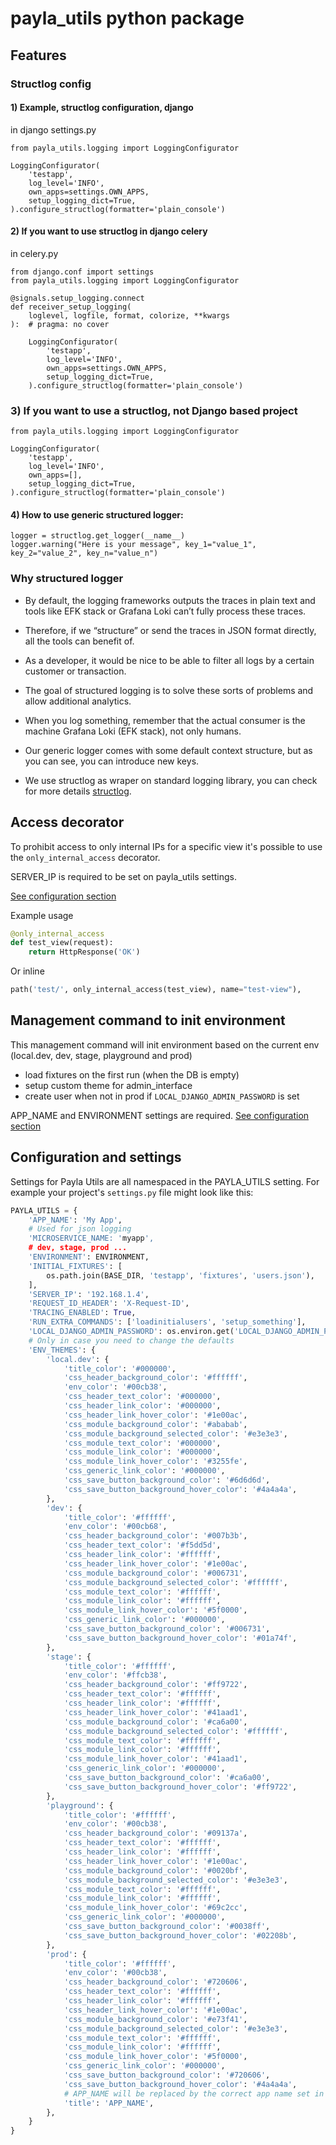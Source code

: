 # payla_utils python package

## Features

### Structlog config

#### 1) Example, structlog configuration, django
in django settings.py

    from payla_utils.logging import LoggingConfigurator

    LoggingConfigurator(
        'testapp',
        log_level='INFO',
        own_apps=settings.OWN_APPS,
        setup_logging_dict=True,
    ).configure_structlog(formatter='plain_console')


#### 2) If you want to use structlog in django celery

in celery.py

    from django.conf import settings
    from payla_utils.logging import LoggingConfigurator

    @signals.setup_logging.connect
    def receiver_setup_logging(
        loglevel, logfile, format, colorize, **kwargs
    ):  # pragma: no cover

        LoggingConfigurator(
            'testapp',
            log_level='INFO',
            own_apps=settings.OWN_APPS,
            setup_logging_dict=True,
        ).configure_structlog(formatter='plain_console')

### 3) If you want to use a structlog, not Django based project

    from payla_utils.logging import LoggingConfigurator

    LoggingConfigurator(
        'testapp',
        log_level='INFO',
        own_apps=[],
        setup_logging_dict=True,
    ).configure_structlog(formatter='plain_console')


#### 4) How to use generic structured logger:

    logger = structlog.get_logger(__name__)
    logger.warning("Here is your message", key_1="value_1", key_2="value_2", key_n="value_n")

### Why structured logger

- By default, the logging frameworks outputs the traces in plain text and tools like EFK stack or Grafana Loki can’t fully process these traces.
- Therefore, if we “structure” or send the traces in JSON format directly, all the tools can benefit of.
- As a developer, it would be nice to be able to filter all logs by a certain customer or transaction.
- The goal of structured logging is to solve these sorts of problems and allow additional analytics.


- When you log something, remember that the actual consumer is the machine Grafana Loki (EFK stack), not only humans.
- Our generic logger comes with some default context structure, but as you can see, you can introduce new keys.
- We use structlog as wraper on standard logging library, you can check for more details [structlog](https://www.structlog.org/en/stable/).


## Access decorator

To prohibit access to only internal IPs for a specific view it's possible to use the `only_internal_access` decorator.

SERVER_IP is required to be set on payla_utils settings.

[See configuration section](#Configuration-and-settings)

Example usage

```python
@only_internal_access
def test_view(request):
    return HttpResponse('OK')
```
Or inline

```python
path('test/', only_internal_access(test_view), name="test-view"),
```

## Management command to init environment

This management command will init environment based on the current env (local.dev, dev, stage, playground and prod)

- load fixtures on the first run (when the DB is empty)
- setup custom theme for admin_interface
- create user when not in prod if `LOCAL_DJANGO_ADMIN_PASSWORD` is set

APP_NAME and ENVIRONMENT settings are required. [See configuration section](#Configuration-and-settings)

## Configuration and settings

Settings for Payla Utils are all namespaced in the PAYLA_UTILS setting.
For example your project's `settings.py` file might look like this:

```python
PAYLA_UTILS = {
    'APP_NAME': 'My App',
    # Used for json logging
    'MICROSERVICE_NAME: 'myapp',
    # dev, stage, prod ...
    'ENVIRONMENT': ENVIRONMENT,
    'INITIAL_FIXTURES': [
        os.path.join(BASE_DIR, 'testapp', 'fixtures', 'users.json'),
    ],
    'SERVER_IP': '192.168.1.4',
    'REQUEST_ID_HEADER': 'X-Request-ID',
    'TRACING_ENABLED': True,
    'RUN_EXTRA_COMMANDS': ['loadinitialusers', 'setup_something'],
    'LOCAL_DJANGO_ADMIN_PASSWORD': os.environ.get('LOCAL_DJANGO_ADMIN_PASSWORD', 'admin'),
    # Only in case you need to change the defaults
    'ENV_THEMES': {
        'local.dev': {
            'title_color': '#000000',
            'css_header_background_color': '#ffffff',
            'env_color': '#00cb38',
            'css_header_text_color': '#000000',
            'css_header_link_color': '#000000',
            'css_header_link_hover_color': '#1e00ac',
            'css_module_background_color': '#ababab',
            'css_module_background_selected_color': '#e3e3e3',
            'css_module_text_color': '#000000',
            'css_module_link_color': '#000000',
            'css_module_link_hover_color': '#3255fe',
            'css_generic_link_color': '#000000',
            'css_save_button_background_color': '#6d6d6d',
            'css_save_button_background_hover_color': '#4a4a4a',
        },
        'dev': {
            'title_color': '#ffffff',
            'env_color': '#00cb68',
            'css_header_background_color': '#007b3b',
            'css_header_text_color': '#f5dd5d',
            'css_header_link_color': '#ffffff',
            'css_header_link_hover_color': '#1e00ac',
            'css_module_background_color': '#006731',
            'css_module_background_selected_color': '#ffffff',
            'css_module_text_color': '#ffffff',
            'css_module_link_color': '#ffffff',
            'css_module_link_hover_color': '#5f0000',
            'css_generic_link_color': '#000000',
            'css_save_button_background_color': '#006731',
            'css_save_button_background_hover_color': '#01a74f',
        },
        'stage': {
            'title_color': '#ffffff',
            'env_color': '#ffcb38',
            'css_header_background_color': '#ff9722',
            'css_header_text_color': '#ffffff',
            'css_header_link_color': '#ffffff',
            'css_header_link_hover_color': '#41aad1',
            'css_module_background_color': '#ca6a00',
            'css_module_background_selected_color': '#ffffff',
            'css_module_text_color': '#ffffff',
            'css_module_link_color': '#ffffff',
            'css_module_link_hover_color': '#41aad1',
            'css_generic_link_color': '#000000',
            'css_save_button_background_color': '#ca6a00',
            'css_save_button_background_hover_color': '#ff9722',
        },
        'playground': {
            'title_color': '#ffffff',
            'env_color': '#00cb38',
            'css_header_background_color': '#09137a',
            'css_header_text_color': '#ffffff',
            'css_header_link_color': '#ffffff',
            'css_header_link_hover_color': '#1e00ac',
            'css_module_background_color': '#0020bf',
            'css_module_background_selected_color': '#e3e3e3',
            'css_module_text_color': '#ffffff',
            'css_module_link_color': '#ffffff',
            'css_module_link_hover_color': '#69c2cc',
            'css_generic_link_color': '#000000',
            'css_save_button_background_color': '#0038ff',
            'css_save_button_background_hover_color': '#02208b',
        },
        'prod': {
            'title_color': '#ffffff',
            'env_color': '#00cb38',
            'css_header_background_color': '#720606',
            'css_header_text_color': '#ffffff',
            'css_header_link_color': '#ffffff',
            'css_header_link_hover_color': '#1e00ac',
            'css_module_background_color': '#e73f41',
            'css_module_background_selected_color': '#e3e3e3',
            'css_module_text_color': '#ffffff',
            'css_module_link_color': '#ffffff',
            'css_module_link_hover_color': '#5f0000',
            'css_generic_link_color': '#000000',
            'css_save_button_background_color': '#720606',
            'css_save_button_background_hover_color': '#4a4a4a',
            # APP_NAME will be replaced by the correct app name set in payla utils settings
            'title': 'APP_NAME',
        },
    }
}
```
